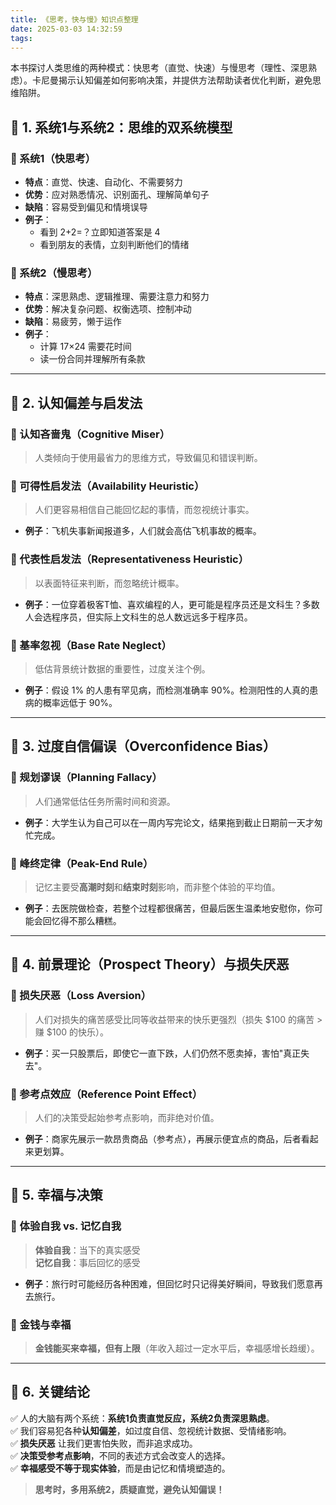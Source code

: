 ```yaml
---
title: 《思考，快与慢》知识点整理
date: 2025-03-03 14:32:59
tags:
---
```

本书探讨人类思维的两种模式：快思考（直觉、快速）与慢思考（理性、深思熟虑）。卡尼曼揭示认知偏差如何影响决策，并提供方法帮助读者优化判断，避免思维陷阱。
<!-- more -->
## 📌 1. 系统1与系统2：思维的双系统模型
### 🔹 系统1（快思考）
- **特点**：直觉、快速、自动化、不需要努力
- **优势**：应对熟悉情况、识别面孔、理解简单句子
- **缺陷**：容易受到偏见和情境误导
- **例子**：  
  - 看到 2+2=？立即知道答案是 4  
  - 看到朋友的表情，立刻判断他们的情绪  

### 🔹 系统2（慢思考）
- **特点**：深思熟虑、逻辑推理、需要注意力和努力
- **优势**：解决复杂问题、权衡选项、控制冲动
- **缺陷**：易疲劳，懒于运作
- **例子**：
  - 计算 17×24 需要花时间
  - 读一份合同并理解所有条款  

---

## 📌 2. 认知偏差与启发法
### 🔹 认知吝啬鬼（Cognitive Miser）
> 人类倾向于使用最省力的思维方式，导致偏见和错误判断。

### 🔹 可得性启发法（Availability Heuristic）
> 人们更容易相信自己能回忆起的事情，而忽视统计事实。
- **例子**：飞机失事新闻报道多，人们就会高估飞机事故的概率。

### 🔹 代表性启发法（Representativeness Heuristic）
> 以表面特征来判断，而忽略统计概率。
- **例子**：一位穿着极客T恤、喜欢编程的人，更可能是程序员还是文科生？多数人会选程序员，但实际上文科生的总人数远远多于程序员。

### 🔹 基率忽视（Base Rate Neglect）
> 低估背景统计数据的重要性，过度关注个例。
- **例子**：假设 1% 的人患有罕见病，而检测准确率 90%。检测阳性的人真的患病的概率远低于 90%。

---

## 📌 3. 过度自信偏误（Overconfidence Bias）
### 🔹 规划谬误（Planning Fallacy）
> 人们通常低估任务所需时间和资源。
- **例子**：大学生认为自己可以在一周内写完论文，结果拖到截止日期前一天才匆忙完成。

### 🔹 峰终定律（Peak-End Rule）
> 记忆主要受**高潮时刻**和**结束时刻**影响，而非整个体验的平均值。
- **例子**：去医院做检查，若整个过程都很痛苦，但最后医生温柔地安慰你，你可能会回忆得不那么糟糕。

---

## 📌 4. 前景理论（Prospect Theory）与损失厌恶
### 🔹 损失厌恶（Loss Aversion）
> 人们对损失的痛苦感受比同等收益带来的快乐更强烈（损失 $100 的痛苦 > 赚 $100 的快乐）。
- **例子**：买一只股票后，即使它一直下跌，人们仍然不愿卖掉，害怕"真正失去"。

### 🔹 参考点效应（Reference Point Effect）
> 人们的决策受起始参考点影响，而非绝对价值。
- **例子**：商家先展示一款昂贵商品（参考点），再展示便宜点的商品，后者看起来更划算。

---

## 📌 5. 幸福与决策
### 🔹 体验自我 vs. 记忆自我
> **体验自我**：当下的真实感受  
> **记忆自我**：事后回忆的感受  
- **例子**：旅行时可能经历各种困难，但回忆时只记得美好瞬间，导致我们愿意再去旅行。

### 🔹 金钱与幸福
> **金钱能买来幸福，但有上限**（年收入超过一定水平后，幸福感增长趋缓）。

---

## 📌 6. 关键结论
✅ 人的大脑有两个系统：**系统1负责直觉反应，系统2负责深思熟虑**。  
✅ 我们容易犯各种**认知偏差**，如过度自信、忽视统计数据、受情绪影响。  
✅ **损失厌恶** 让我们更害怕失败，而非追求成功。  
✅ **决策受参考点影响**，不同的表述方式会改变人的选择。  
✅ **幸福感受不等于现实体验**，而是由记忆和情境塑造的。  

> **思考时，多用系统2，质疑直觉，避免认知偏误！**
